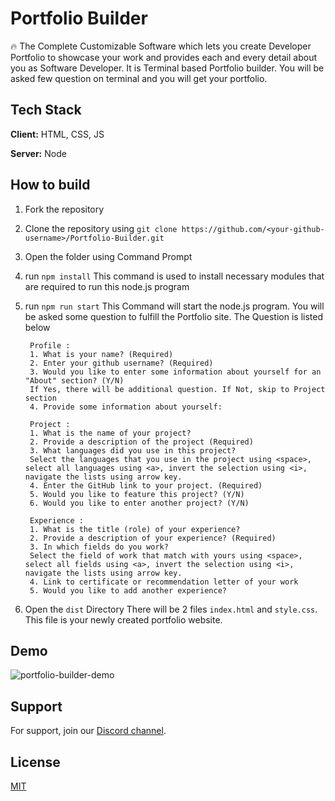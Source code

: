 # Portfolio Builder

🔥 The Complete Customizable Software which lets you create Developer Portfolio
to showcase your work and provides each and every detail about you as Software
Developer.
It is Terminal based Portfolio builder. You will be asked few question on terminal and
you will get your portfolio.

## Tech Stack

**Client:** HTML, CSS, JS

**Server:** Node

## How to build

1. Fork the repository

2. Clone the repository using `git clone https://github.com/<your-github-username>/Portfolio-Builder.git`

3. Open the folder using Command Prompt

4. run `npm install`
This command is used to install necessary modules that are required to run this node.js program

5. run `npm run start`
This Command will start the node.js program. You will be asked some question to fulfill the Portfolio site. The Question is listed below

        Profile :
        1. What is your name? (Required)
        2. Enter your github username? (Required)
        3. Would you like to enter some information about yourself for an "About" section? (Y/N)
        If Yes, there will be additional question. If Not, skip to Project section
        4. Provide some information about yourself:

        Project :
        1. What is the name of your project?
        2. Provide a description of the project (Required)
        3. What languages did you use in this project?
        Select the languages that you use in the project using <space>, select all languages using <a>, invert the selection using <i>, navigate the lists using arrow key.
        4. Enter the GitHub link to your project. (Required)
        5. Would you like to feature this project? (Y/N)
        6. Would you like to enter another project? (Y/N)

        Experience :
        1. What is the title (role) of your experience?
        2. Provide a description of your experience? (Required)
        3. In which fields do you work?
        Select the field of work that match with yours using <space>, select all fields using <a>, invert the selection using <i>, navigate the lists using arrow key.
        4. Link to certificate or recommendation letter of your work
        5. Would you like to add another experience?

6. Open the `dist` Directory
There will be 2 files `index.html` and `style.css`. This file is your newly created portfolio website.

## Demo

![portfolio-builder-demo](https://user-images.githubusercontent.com/54361799/133764951-4e93943b-41ad-4a7d-969c-3e5a7ca122e0.gif)

## Support

For support, join our [Discord channel](https://discord.gg/zC7C8u54fg).

## License

[MIT](https://choosealicense.com/licenses/mit/)
